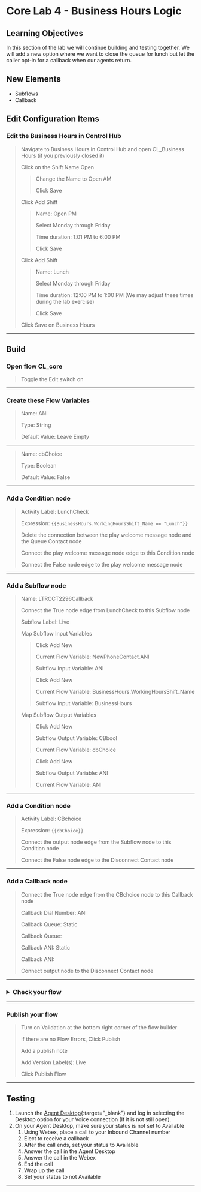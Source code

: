 # Core Lab 4 - Business Hours Logic

## Learning Objectives

In this section of the lab we will continue building and testing together.  We will add a new option where we want to close the queue for lunch but let the caller opt-in for a callback when our agents return.

## New Elements
- Subflows
- Callback

## Edit Configuration Items

### Edit the Business Hours in Control Hub
> Navigate to Business Hours in Control Hub and open <copy>CL<w class="POD"></w>_Business Hours</copy> (if you previously closed it)
>
> Click on the Shift Name Open
>
>> Change the Name to <copy>Open AM</copy> 
>>
>> Click Save
>
> Click Add Shift
> 
>> Name: <copy>Open PM</copy>
>>
>> Select Monday through Friday
>>
>> Time duration: 1:01 PM to 6:00 PM
>>
>> Click Save
>
> Click Add Shift
> 
>> Name: <copy>Lunch</copy>
>>
>> Select Monday through Friday
>>
>> Time duration: 12:00 PM to 1:00 PM (We may adjust these times during the lab exercise)
>>
>> Click Save
>
> Click Save on Business Hours
>
---

## Build

### Open flow <copy>CL<w class="POD"></w>_core</copy>
> Toggle the Edit switch on
>
---

### Create these Flow Variables
> Name: <copy>ANI</copy>
>
> Type: String
>
> Default Value: Leave Empty
---
> Name: <copy>cbChoice</copy>
>
> Type: Boolean
>
> Default Value: False
---

### Add a Condition node
> Activity Label: LunchCheck
>
> Expression: <copy>`{{BusinessHours.WorkingHoursShift_Name == "Lunch"}}`</copy>
>
> Delete the connection between the play welcome message node and the Queue Contact node
>
> Connect the play welcome message node edge to this Condition node
>
> Connect the False node edge to the play welcome message node
>
---

### Add a Subflow node
> Name: LTRCCT2296Callback
>
> Connect the True node edge from LunchCheck to this Subflow node
>
> Subflow Label: Live
>
> Map Subflow Input Variables
>
>> Click Add New
>>
>> Current Flow Variable: <copy>NewPhoneContact.ANI</copy>
>>
>> Subflow Input Variable: <copy>ANI</copy>
> 
> 
>> Click Add New
>>
>> Current Flow Variable: <copy>BusinessHours.WorkingHoursShift_Name</copy>
>>
>> Subflow Input Variable: <copy>BusinessHours</copy>
>
> Map Subflow Output Variables
>
>> Click Add New
>>
>> Subflow Output Variable: <copy>CBbool</copy>
>>
>> Current Flow Variable: <copy>cbChoice</copy>
> 
> 
>> Click Add New
>>
>> Subflow Output Variable: <copy>ANI</copy>
>>
>> Current Flow Variable: <copy>ANI</copy>
> 
---

### Add a Condition node
> Activity Label: CBchoice
>
> Expression: <copy>`{{cbChoice}}`</copy>
>
> Connect the output node edge from the Subflow node to this Condition node
>
> Connect the False node edge to the Disconnect Contact node
>
---

### Add a Callback node
> Connect the True node edge from the CBchoice node to this Callback node
>
> Callback Dial Number: <copy>ANI</copy>
>
> Callback Queue: Static
>
> Callback Queue: <copy><w class="Queue"></w></copy>
> 
> Callback ANI: Static
>
> Callback ANI: <copy><w class="DN"></w></copy>
>
> Connect output node to the Disconnect Contact node
>
---

### <details><summary>Check your flow</summary>![](./assets/core4Flow1.png)</details>

---
### Publish your flow
> Turn on Validation at the bottom right corner of the flow builder
>
> If there are no Flow Errors, Click Publish
>
> Add a publish note
>
> Add Version Label(s): Live 
>
> Click Publish Flow

---

## Testing
1. Launch the [Agent Desktop](https://desktop.wxcc-us1.cisco.com/){:target="_blank"} and log in selecting the Desktop option for your Voice connection (If it is not still open).
2. On your Agent Desktop, make sure your status is not set to Available
      1. Using Webex, place a call to your Inbound Channel number <copy><w class="DN"></w></copy>
      2. Elect to receive a callback
      3. After the call ends, set your status to Available
      4. Answer the call in the Agent Desktop
      5. Answer the call in the Webex
      6. End the call
      7. Wrap up the call
      8. Set your status to not Available


---